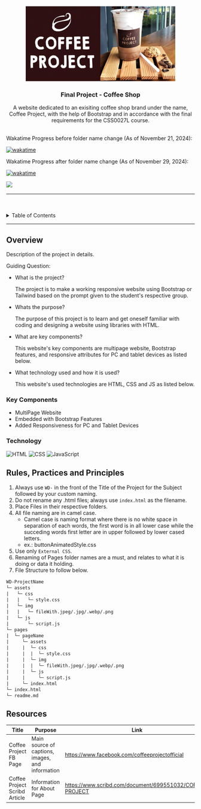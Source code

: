 <a name="readme-top">

<br/>

<br />
<div align="center">
  <a href="https://github.com/DS-runaway/">
  <!-- TODO: If you want to add logo or banner you can add it here -->
    <img src="./assets/img/coffeeprojectmain.png" width="400" height="200">
  </a>
<!-- TODO: Change Title to the name of the title of your Project -->
  <h3 align="center">Final Project - Coffee Shop </h3>
</div>
<!-- TODO: Make a short description -->
<div align="center">
  A website dedicated to an exisiting coffee shop brand under the name, Coffee Project, with the help of Bootstrap and in accordance with the final requirements for the CSS0027L course.
</div>

<br />

Wakatime Progress before folder name change (As of November 21, 2024):

[![wakatime](https://wakatime.com/badge/user/8212635a-c5cf-42a7-911f-f344a63e7019/project/dbfcf697-7f58-4ff3-b9ff-4fc44ce59a19.svg)](https://wakatime.com/badge/user/8212635a-c5cf-42a7-911f-f344a63e7019/project/dbfcf697-7f58-4ff3-b9ff-4fc44ce59a19)

Wakatime Progress after folder name change (As of November 29, 2024):

[![wakatime](https://wakatime.com/badge/user/8212635a-c5cf-42a7-911f-f344a63e7019/project/38471584-38eb-4062-8db4-b9aea69beca3.svg)](https://wakatime.com/badge/user/8212635a-c5cf-42a7-911f-f344a63e7019/project/38471584-38eb-4062-8db4-b9aea69beca3)

<!-- TODO: Change the zyx-0314 into your github username  -->
<!-- TODO: Change the WD-Template-Project into the same name of your folder -->
![](https://visit-counter.vercel.app/counter.png?page=DS-runaway/WD-FinalProjectCoffeeShop-DelosSantos)

---

<br />
<br />

<!-- TODO: If you want to add more layers for your readme -->
<details>
  <summary>Table of Contents</summary>
  <ol>
    <li>
      <a href="#overview">Overview</a>
      <ol>
        <li>
          <a href="#key-components">Key Components</a>
        </li>
        <li>
          <a href="#technology">Technology</a>
        </li>
      </ol>
    </li>
    <li>
      <a href="#rule,-practices-and-principles">Rules, Practices and Principles</a>
    </li>
    <li>
      <a href="#resources">Resources</a>
    </li>
  </ol>
</details>

---

## Overview

<!-- TODO: To be changed -->
<!-- The following are just sample -->
Description of the project in details.

Guiding Question:
- What is the project?
    <p>The project is to make a working responsive website using Bootstrap or Tailwind based on the prompt given to the student's respective group.</p>
- Whats the purpose?
    <p>The purpose of this project is to learn and get oneself familiar with coding and designing a website using libraries with HTML.</p>
- What are key components?
    <p>This website's key components are multipage website, Bootstrap features, and responsive attributes for PC and tablet devices as listed below.</p>
- What technology used and how it is used?
    <p>This website's used technologies are HTML, CSS and JS as listed below.</p>

### Key Components
<!-- TODO: List of Key Components -->
<!-- The following are just sample -->
- MultiPage Website
- Embedded with Bootstrap Features
- Added Responsiveness for PC and Tablet Devices

### Technology
<!-- TODO: List of Technology Used -->
![HTML](https://img.shields.io/badge/HTML-E34F26?style=for-the-badge&logo=html5&logoColor=white)
![CSS](https://img.shields.io/badge/CSS-1572B6?style=for-the-badge&logo=css3&logoColor=white)
![JavaScript](https://img.shields.io/badge/JavaScript-F7DF1E?style=for-the-badge&logo=javascript&logoColor=white)

## Rules, Practices and Principles
1. Always use `WD-` in the front of the Title of the Project for the Subject followed by your custom naming.
2. Do not rename any .html files; always use `index.html` as the filename.
3. Place Files in their respective folders.
4. All file naming are in camel case.
   - Camel case is naming format where there is no white space in separation of each words, the first word is in all lower case while the succeding words first letter are in upper followed by lower cased letters.
   - ex.: buttonAnimatedStyle.css
5. Use only `External CSS`.
6. Renaming of Pages folder names are a must, and relates to what it is doing or data it holding.
7. File Structure to follow below.

```
WD-ProjectName
└─ assets
|   └─ css
|   |   └─ style.css
|   └─ img
|   |   └─ fileWith.jpeg/.jpg/.webp/.png
|   └─ js
|       └─ script.js
└─ pages
|  └─ pageName
|     └─ assets
|     |  └─ css
|     |  |  └─ style.css
|     |  └─ img
|     |  |  └─ fileWith.jpeg/.jpg/.webp/.png
|     |  └─ js
|     |     └─ script.js
|     └─ index.html
└─ index.html
└─ readme.md
```

## Resources

<!-- TODO: Add References -->
| Title | Purpose | Link |
|-|-|-|
| Coffee Project FB Page | Main source of captions, images, and information | https://www.facebook.com/coffeeprojectofficial |
| Coffee Project Scribd Article | Information for About Page | https://www.scribd.com/document/699551032/COFFEE-PROJECT |
